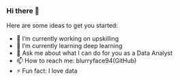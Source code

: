 ### Hi there 👋

<!--
**blurryface94/blurryface94** is a ✨ _special_ ✨ repository because its `README.md` (this file) appears on your GitHub profile.
-->
Here are some ideas to get you started:

- 🔭 I’m currently working on upskilling
- 🌱 I’m currently learning deep learning
- 💬 Ask me about what I can do for you as a Data Analyst
- 📫 How to reach me: blurryface94(GitHub)
- ⚡ Fun fact: I love data

